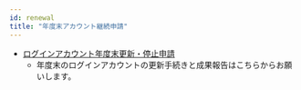 ```yaml
---
id: renewal
title: "年度末アカウント継続申請"
---
```



- [ログインアカウント年度末更新・停止申請](https://sc-account.ddbj.nig.ac.jp/application/registration) 
    - 年度末のログインアカウントの更新手続きと成果報告はこちらからお願いします。



